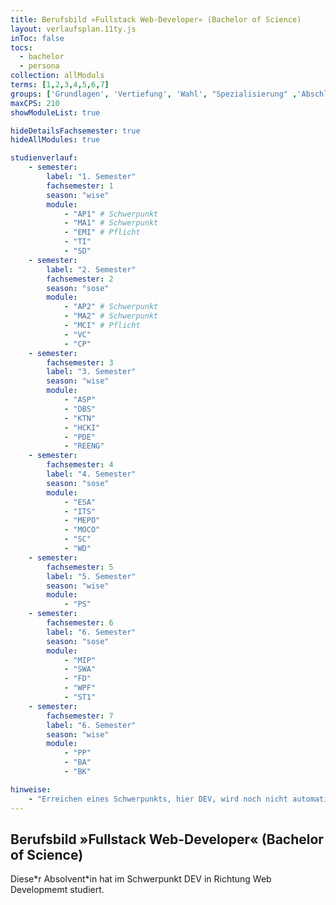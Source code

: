 ```yaml
---
title: Berufsbild »Fullstack Web-Developer« (Bachelor of Science)
layout: verlaufsplan.11ty.js
inToc: false
tocs:
  - bachelor
  - persona
collection: allModuls
terms: [1,2,3,4,5,6,7]
groups: ['Grundlagen', 'Vertiefung', 'Wahl', "Spezialisierung" ,'Abschluss','']
maxCPS: 210
showModuleList: true

hideDetailsFachsemester: true
hideAllModules: true

studienverlauf:
    - semester:
        label: "1. Semester"
        fachsemester: 1
        season: "wise"
        module:
            - "AP1" # Schwerpunkt
            - "MA1" # Schwerpunkt
            - "EMI" # Pflicht
            - "TI"
            - "SD"
    - semester:
        label: "2. Semester"
        fachsemester: 2
        season: "sose"
        module: 
            - "AP2" # Schwerpunkt
            - "MA2" # Schwerpunkt
            - "MCI" # Pflicht
            - "VC"
            - "CP"
    - semester:
        fachsemester: 3
        label: "3. Semester"
        season: "wise"
        module: 
            - "ASP"
            - "DBS"
            - "KTN"
            - "HCKI"
            - "PDE"
            - "REENG"
    - semester:
        fachsemester: 4
        label: "4. Semester"
        season: "sose"
        module:
            - "ESA"
            - "ITS"
            - "MEPO"
            - "MOCO"
            - "SC"
            - "WD"
    - semester:
        fachsemester: 5
        label: "5. Semester"
        season: "wise"
        module:
            - "PS"
    - semester:
        fachsemester: 6
        label: "6. Semester"
        season: "sose"
        module:
            - "MIP"
            - "SWA"
            - "FD"
            - "WPF"
            - "ST1"
    - semester:
        fachsemester: 7
        label: "6. Semester"
        season: "wise"
        module:
            - "PP"
            - "BA"
            - "BK"

hinweise:
    - "Erreichen eines Schwerpunkts, hier DEV, wird noch nicht automatisch geprüft"
---
```

## Berufsbild »Fullstack Web-Developer« (Bachelor of Science)

Diese\*r Absolvent\*in hat im Schwerpunkt DEV in Richtung Web Developmemt studiert.

